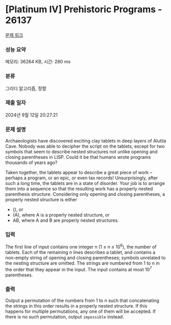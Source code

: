 # [Platinum IV] Prehistoric Programs - 26137 

[문제 링크](https://www.acmicpc.net/problem/26137) 

### 성능 요약

메모리: 36264 KB, 시간: 280 ms

### 분류

그리디 알고리즘, 정렬

### 제출 일자

2024년 9월 12일 20:27:21

### 문제 설명

<p>Archaeologists have discovered exciting clay tablets in deep layers of Alutila Cave. Nobody was able to decipher the script on the tablets, except for two symbols that seem to describe nested structures not unlike opening and closing parentheses in LISP. Could it be that humans wrote programs thousands of years ago?</p>

<p>Taken together, the tablets appear to describe a great piece of work – perhaps a program, or an epic, or even tax records! Unsurprisingly, after such a long time, the tablets are in a state of disorder. Your job is to arrange them into a sequence so that the resulting work has a properly nested parenthesis structure. Considering only opening and closing parentheses, a properly nested structure is either</p>

<ul>
	<li>(), or</li>
	<li>(A), where A is a properly nested structure, or</li>
	<li>AB, where A and B are properly nested structures.</li>
</ul>

### 입력 

 <p>The first line of input contains one integer n (1 ≤ n ≤ 10<sup>6</sup>), the number of tablets. Each of the remaining n lines describes a tablet, and contains a non-empty string of opening and closing parentheses; symbols unrelated to the nesting structure are omitted. The strings are numbered from 1 to n in the order that they appear in the input. The input contains at most 10<sup>7</sup> parentheses.</p>

### 출력 

 <p>Output a permutation of the numbers from 1 to n such that concatenating the strings in this order results in a properly nested structure. If this happens for multiple permutations, any one of them will be accepted. If there is no such permutation, output <code>impossible</code> instead.</p>

